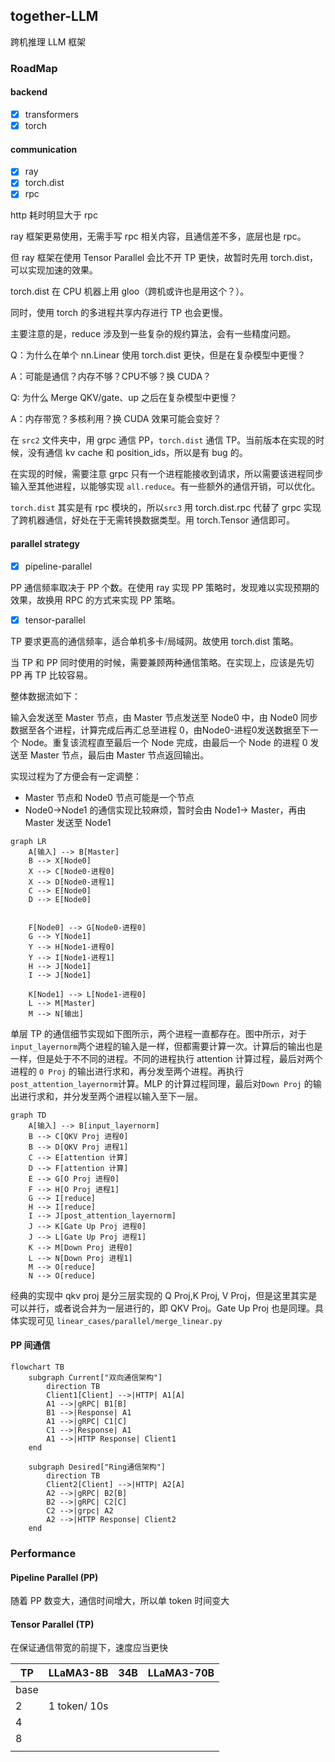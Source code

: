 ## together-LLM

跨机推理 LLM 框架

### RoadMap

#### backend

- [X] transformers
- [X] torch

#### communication

- [X] ray
- [X] torch.dist
- [X] rpc

http 耗时明显大于 rpc

ray 框架更易使用，无需手写 rpc 相关内容，且通信差不多，底层也是 rpc。

但 ray 框架在使用 Tensor Parallel 会比不开 TP 更快，故暂时先用 torch.dist，可以实现加速的效果。

torch.dist 在 CPU 机器上用 gloo（跨机或许也是用这个？）。

同时，使用 torch 的多进程共享内存进行 TP 也会更慢。

主要注意的是，reduce 涉及到一些复杂的规约算法，会有一些精度问题。

Q：为什么在单个 nn.Linear 使用 torch.dist 更快，但是在复杂模型中更慢？

A：可能是通信？内存不够？CPU不够？换 CUDA？

Q: 为什么 Merge QKV/gate、up 之后在复杂模型中更慢？

A：内存带宽？多核利用？换 CUDA 效果可能会变好？

在 `src2` 文件夹中，用 grpc 通信 PP，`torch.dist` 通信 TP。当前版本在实现的时候，没有通信 kv cache 和 position_ids，所以是有 bug 的。

在实现的时候，需要注意 grpc 只有一个进程能接收到请求，所以需要该进程同步输入至其他进程，以能够实现 `all.reduce`。有一些额外的通信开销，可以优化。

`torch.dist` 其实是有 rpc 模块的，所以`src3` 用 torch.dist.rpc 代替了 grpc 实现了跨机器通信，好处在于无需转换数据类型。用 torch.Tensor 通信即可。

#### parallel strategy

- [x] pipeline-parallel

PP 通信频率取决于 PP 个数。在使用 ray 实现 PP 策略时，发现难以实现预期的效果，故换用 RPC 的方式来实现 PP 策略。

- [x] tensor-parallel

TP 要求更高的通信频率，适合单机多卡/局域网。故使用 torch.dist 策略。

当 TP 和 PP 同时使用的时候，需要兼顾两种通信策略。在实现上，应该是先切 PP 再 TP 比较容易。

整体数据流如下：

输入会发送至 Master 节点，由 Master 节点发送至 Node0 中，由 Node0 同步数据至各个进程，计算完成后再汇总至进程 0，由Node0-进程0发送数据至下一个 Node。重复该流程直至最后一个 Node 完成，由最后一个 Node 的进程 0 发送至 Master 节点，最后由 Master 节点返回输出。

实现过程为了方便会有一定调整：

- Master 节点和 Node0 节点可能是一个节点
- Node0->Node1 的通信实现比较麻烦，暂时会由 Node1-> Master，再由 Master 发送至 Node1

```mermaid
graph LR
    A[输入] --> B[Master]
    B --> X[Node0]
    X --> C[Node0-进程0]
    X --> D[Node0-进程1]
    C --> E[Node0]
    D --> E[Node0]


    F[Node0] --> G[Node0-进程0]
    G --> Y[Node1]
    Y --> H[Node1-进程0]
    Y --> I[Node1-进程1]
    H --> J[Node1]
    I --> J[Node1]
    
    K[Node1] --> L[Node1-进程0]
    L --> M[Master]
    M --> N[输出]
```

单层 TP 的通信细节实现如下图所示，两个进程一直都存在。图中所示，对于`input_layernorm`两个进程的输入是一样，但都需要计算一次。计算后的输出也是一样，但是处于不不同的进程。不同的进程执行 attention 计算过程，最后对两个进程的 `O Proj` 的输出进行求和，再分发至两个进程。再执行`post_attention_layernorm`计算。MLP 的计算过程同理，最后对`Down Proj` 的输出进行求和，并分发至两个进程以输入至下一层。

```mermaid
graph TD
    A[输入] --> B[input_layernorm]
    B --> C[QKV Proj 进程0] 
    B --> D[QKV Proj 进程1]
    C --> E[attention 计算]
    D --> F[attention 计算]
    E --> G[O Proj 进程0]
    F --> H[O Proj 进程1]
    G --> I[reduce]
    H --> I[reduce]
    I --> J[post_attention_layernorm]
    J --> K[Gate Up Proj 进程0]
    J --> L[Gate Up Proj 进程1]
    K --> M[Down Proj 进程0]
    L --> N[Down Proj 进程1]
    M --> O[reduce]
    N --> O[reduce]
```


经典的实现中 qkv proj 是分三层实现的 Q Proj,K Proj, V Proj，但是这里其实是可以并行，或者说合并为一层进行的，即 QKV Proj。Gate Up Proj 也是同理。具体实现可见 `linear_cases/parallel/merge_linear.py`



#### PP 间通信

```mermaid
flowchart TB
    subgraph Current["双向通信架构"]
        direction TB
        Client1[Client] -->|HTTP| A1[A]
        A1 -->|gRPC| B1[B]
        B1 -->|Response| A1
        A1 -->|gRPC| C1[C]
        C1 -->|Response| A1
        A1 -->|HTTP Response| Client1
    end

    subgraph Desired["Ring通信架构"]
        direction TB
        Client2[Client] -->|HTTP| A2[A]
        A2 -->|gRPC| B2[B]
        B2 -->|gRPC| C2[C]
        C2 -->|grpc| A2
        A2 -->|HTTP Response| Client2
    end
```

### Performance

#### Pipeline Parallel (PP)

随着 PP 数变大，通信时间增大，所以单 token 时间变大

#### Tensor Parallel (TP)

在保证通信带宽的前提下，速度应当更快

| TP   | LLaMA3-8B | 34B | LLaMA3-70B |
| ---- | --------- | --- | ---------- |
| base |           |     |            |
| 2    | 1 token/ 10s|     |            |
| 4    |           |     |            |
| 8    |           |     |            |
|      |           |     |            |
